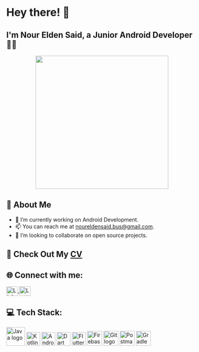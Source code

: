 # Hey there! 👋

## I'm Nour Elden Said, a Junior Android Developer 👨‍💻

<p align="center">
  <img src="https://user-images.githubusercontent.com/93207605/235039871-3b441576-6068-4c3a-b597-fe0c40083806.gif" width="350px">
</p>

## 👾 About Me
- 🔭 I’m currently working on Android Development.
- 📫 You can reach me at [noureldensaid.bus@gmail.com](mailto:noureldensaid.bus@gmail.com).
- 👯 I’m looking to collaborate on open source projects.
  
## 📄 Check Out My [CV](https://drive.google.com/file/d/1t6MYeJC4xPxKtGh9YoJdzLuzargcBYbJ/view?usp=drivesdk) 

## 🌐 Connect with me:
<p align="left">
  <a href="https://linkedin.com/in/noureldensaid" target="_blank">
    <img align="center" src="https://raw.githubusercontent.com/rahuldkjain/github-profile-readme-generator/master/src/images/icons/Social/linked-in-alt.svg" alt="LinkedIn" height="25px" width="30px" />
  </a>
  <a href="https://leetcode.com/nourmorgan01/" target="_blank">
    <img align="center" alt="LeetCode | GitHub" height="25px" width="30px" src="https://user-images.githubusercontent.com/93207605/235032353-6061a726-e619-4c1c-b311-f71571a059bd.png" />
  </a>
</p>

## 💻 Tech Stack:
<p align="left">
  <img src="https://cdn.jsdelivr.net/gh/devicons/devicon/icons/java/java-original-wordmark.svg" height="49" width="49" alt="Java logo" />
  <img src="https://cdn.jsdelivr.net/gh/devicons/devicon/icons/kotlin/kotlin-original.svg" height="36" width="36" alt="Kotlin logo" />
  <img src="https://cdn.jsdelivr.net/gh/devicons/devicon/icons/android/android-original.svg" height="36" width="36" alt="Android logo" />
  <img src="https://cdn.jsdelivr.net/gh/devicons/devicon/icons/dart/dart-original.svg" height="36" width="36" alt="Dart" />
  <img src="https://cdn.jsdelivr.net/gh/devicons/devicon/icons/flutter/flutter-original.svg" height="36" width="36" alt="Flutter" />
  <img src="https://cdn.jsdelivr.net/gh/devicons/devicon/icons/firebase/firebase-plain.svg" height="39" width="39" alt="Firebase logo" />
  <img src="https://cdn.jsdelivr.net/gh/devicons/devicon/icons/git/git-original.svg" height="39" width="39" alt="Git logo" />
  <img src="https://cdn.jsdelivr.net/gh/devicons/devicon/icons/postman/postman-original.svg" height="39" width="39" alt="Postman logo" />
  <img src="https://cdn.jsdelivr.net/gh/devicons/devicon/icons/gradle/gradle-plain.svg" height="39" width="39" alt="Gradle logo" />
</p>
